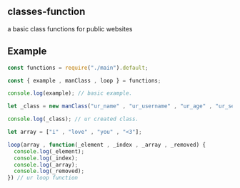 ## classes-function
a basic class functions for public websites

## Example

```js
const functions = require("./main").default;

const { example , manClass , loop } = functions;

console.log(example); // basic example.

let _class = new manClass("ur_name" , "ur_username" , "ur_age" , "ur_sex");

console.log(_class); // ur created class.

let array = ["i" , "love" , "you" , "<3"];

loop(array , function(_element , _index , _array , _removed) {
  console.log(_element);
  console.log(_index);
  console.log(_array);
  console.log(_removed);
}) // ur loop function
```


